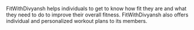 FitWithDivyansh helps individuals to get to know how fit they are and what they need to do to improve their overall fitness.
FitWithDivyansh also offers individual and personalized workout plans to its members.
